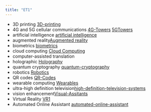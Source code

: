 ```yaml
---
title: "ET1"
---
```

- 3D printing [3D-printing](Others/3D-printing.md)		
 - 4G and 5G cellular communications [4G-Towers](Others/4G-Towers.md) [5GTowers](Others/5GTowers.md)
 - artificial intelligence [artificial intelligence](artificial-intelligence.md)
 - augmented reality[Augmented reality](Others/Augmented-reality.md)
 -  biometrics [biometrics](Others/biometrics.md)
 -  cloud computing [Cloud Computing](Others/Cloud-Computing.md)
 -  computer-assisted translation 
 -  holographic [Holography](Chapter-11-Emerging-Tech/Holography.md)
 -  quantum cryptography [quantum-cryptography](Others/quantum-cryptography.md)
 -  robotics [Robotics](Others/Robotics.md)
 -  QR codes [QR-Codes](Others/QR-Codes.md)
 -  wearable computing [Wearables](Others/Wearables.md)
 -  ultra-high definition television[high-definition-television-systems](Others/high-definition-television-systems.md)
 -  vision enhancement[Visual-Assitants](Others/Visual-Assitants.md)
 -   Virtual Reality [VR1](Chapter-11-Emerging-Tech/VR1.md)
 -   Automated Online Assistant [automated-online-assistant](Others/automated-online-assistant.md)